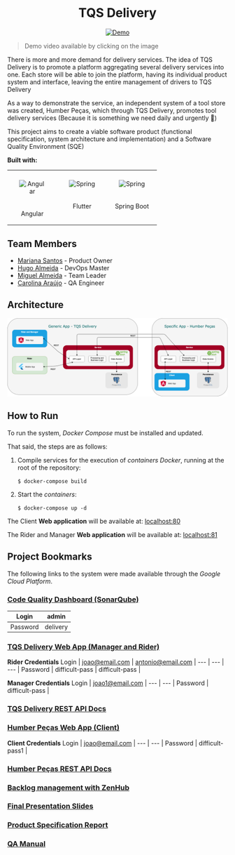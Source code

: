<h1 align="center">
TQS Delivery
</h1>

<p align="center">

<a href="https://www.youtube.com/watch?v=">
    <img src="./report/demo.gif" alt="Demo">
  </a>

> Demo video available by clicking on the image
</p>

There is more and more demand for delivery services. The idea of TQS Delivery is to promote a platform aggregating several delivery services into one. Each store will be able to join the platform, having its individual product system and interface, leaving the entire management of drivers to TQS Delivery

As a way to demonstrate the service, an independent system of a tool store was created, Humber Peças, which through TQS Delivery, promotes tool delivery services (Because it is something we need daily and urgently 🤪)

This project aims to create a viable software product (functional specification, system architecture and implementation) and a Software Quality Environment (SQE)

**Built with:**

<table>
  <tr>
    <td valign="top" style="width:100px">
      <div align="center">
      <img style="margin: 20px" src="https://profilinator.rishav.dev/skills-assets/angularjs-original.svg" alt="Angular" height="50" /> 
      <p>Angular</p>
      </div>
    </td>
    <td valign="top" style="width:100px">
      <div align="center">
      <img style="margin: 20px" src="https://profilinator.rishav.dev/skills-assets/flutterio-icon.svg" alt="Spring" height="50" /> 
      <p>Flutter</p>
      </div>
    </td>
    <td valign="top" style="width:100px">
      <div align="center">
      <img style="margin: 20px" src="https://profilinator.rishav.dev/skills-assets/springio-icon.svg" alt="Spring" height="50" /> 
      <p>Spring Boot</p>
      </div>
    </td>
  </tr>
</table> 

## Team Members
* [Mariana Santos](https://github.com/marianasps) - Product Owner
* [Hugo Almeida](https://github.com/hugofpaiva) - DevOps Master
* [Miguel Almeida](https://github.com/Miguel17297) - Team Leader
* [Carolina Araújo](https://github.com/carolinaaraujo00) - QA Engineer

## Architecture

<p align="center">
  <img  src="./reporting/arch_final.png">
</p>

## How to Run

To run the system, _Docker Compose_ must be installed and updated.

That said, the steps are as follows:

1. Compile services for the execution of _containers Docker_, running at the root of the repository:
   
    ```
    $ docker-compose build
    ```
    
2. Start the _containers_:
    
    ```
    $ docker-compose up -d
    ```
    
The Client **Web application** will be available at: [localhost:80](http://localhost:80)

The Rider and Manager **Web application** will be available at: [localhost:81](http://localhost:81)

## Project Bookmarks

The following links to the system were made available through the _Google Cloud Platform_.

### [**Code Quality Dashboard (SonarQube)**](http://34.89.70.141:9000/) 

Login | admin |
--- | --- |
Password | delivery |

### [**TQS Delivery Web App (Manager and Rider)**](http://35.246.29.122:81) 

**Rider Credentials**
Login | joao@email.com | antonio@email.com |
--- | --- | --- |
Password | difficult-pass | difficult-pass |

**Manager Credentials**
Login | joao1@email.com |
--- | --- |
Password | difficult-pass |

### [**TQS Delivery REST API Docs**](http://35.246.29.122:8081/swagger-ui/index.html) 

### [**Humber Peças Web App (Client)**](http://35.246.29.122:80) 

**Client Credentials**
Login | joao@email.com |
--- | --- |
Password | difficult-pass1 |

### [**Humber Peças REST API Docs**](http://35.246.29.122:8080/swagger-ui/index.html) 

### [**Backlog management with ZenHub**](https://app.zenhub.com/workspaces/tqs-delivery-60ba8a5d5a66c400143cb9dd/board)

### [**Final Presentation Slides**](./presenting/presentation.pdf)

### [**Product Specification Report**]()

### [**QA Manual**]()
